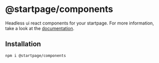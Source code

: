 # @startpage/components

Headless ui react components for your startpage.
For more information, take a look at the [documentation](https://prettycoffee.github.io/startpage/#/components).

## Installation

```
npm i @startpage/components
```
